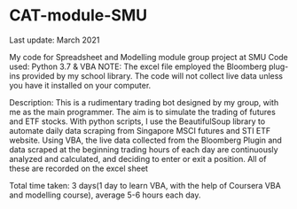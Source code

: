 # CAT-module-SMU

Last update: March 2021

My code for Spreadsheet and Modelling module group project at SMU
Code used: Python 3.7 & VBA
NOTE: The excel file employed the Bloomberg plug-ins provided by my school library. The code will not collect live data unless you have it installed on your computer.

Description: This is a rudimentary trading bot designed by my group, with me as the main programmer. The aim is to simulate the trading of futures and ETF stocks.
With python scripts, I use the BeautifulSoup library to automate daily data scraping from Singapore MSCI futures and STI ETF website.
Using VBA, the live data collected from the Bloomberg Plugin and data scraped at the beginning trading hours of each day are continuously analyzed and calculated, and deciding to enter or exit a position. All of these are recorded on the excel sheet

Total time taken: 3 days(1 day to learn VBA, with the help of Coursera VBA and modelling course), average 5-6 hours each day.
